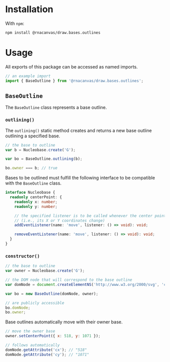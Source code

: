 # Installation

With `npm`:

```
npm install @rnacanvas/draw.bases.outlines
```

# Usage

All exports of this package can be accessed as named imports.

```javascript
// an example import
import { BaseOutline } from '@rnacanvas/draw.bases.outlines';
```

## `BaseOutline`

The `BaseOutline` class represents a base outline.

### `outlining()`

The `outlining()` static method creates and returns a new base outline
outlining a specified base.

```javascript
// the base to outline
var b = Nucleobase.create('G');

var bo = BaseOutline.outlining(b);

bo.owner === b; // true
```

Bases to be outlined must fulfill the following interface
to be compatible with the `BaseOutline` class.

```typescript
interface Nucleobase {
  readonly centerPoint: {
    readonly x: number;
    readonly y: number;

    // the specified listener is to be called whenever the center point of the base moves
    // (i.e., its X or Y coordinates change)
    addEventListener(name: 'move', listener: () => void): void;

    removeEventListener(name: 'move', listener: () => void): void;
  }
}
```

### `constructor()`

```javascript
// the base to outline
var owner = Nucleobase.create('G');

// the DOM node that will correspond to the base outline
var domNode = document.createElementNS('http://www.w3.org/2000/svg', 'circle');

var bo = new BaseOutline(domNode, owner);

// are publicly accessible
bo.domNode;
bo.owner;
```

Base outlines automatically move with their owner base.

```javascript
// move the owner base
owner.setCenterPoint({ x: 518, y: 1071 });

// follows automatically
domNode.getAttribute('cx'); // "518"
domNode.getAttribute('cy'); // "1071"
```
